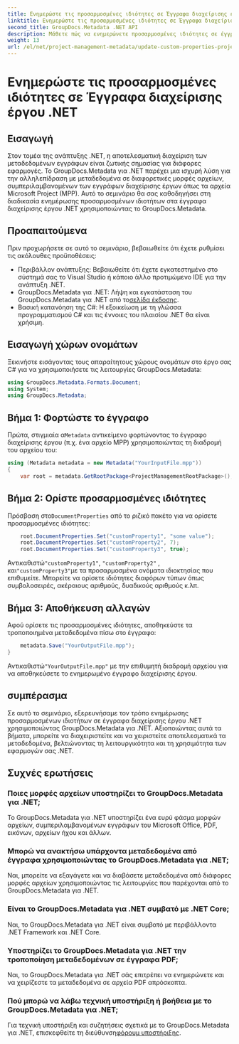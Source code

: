 ```yaml
---
title: Ενημερώστε τις προσαρμοσμένες ιδιότητες σε Έγγραφα διαχείρισης έργου .NET
linktitle: Ενημερώστε τις προσαρμοσμένες ιδιότητες σε Έγγραφα διαχείρισης έργου .NET
second_title: GroupDocs.Metadata .NET API
description: Μάθετε πώς να ενημερώνετε προσαρμοσμένες ιδιότητες σε έγγραφα διαχείρισης έργου .NET χρησιμοποιώντας GroupDocs.Metadata για .NET. Βελτιώστε τη διαχείριση μεταδεδομένων στις εφαρμογές σας.
weight: 13
url: /el/net/project-management-metadata/update-custom-properties-project-management-documents/
---
```


# Ενημερώστε τις προσαρμοσμένες ιδιότητες σε Έγγραφα διαχείρισης έργου .NET

## Εισαγωγή
Στον τομέα της ανάπτυξης .NET, η αποτελεσματική διαχείριση των μεταδεδομένων εγγράφων είναι ζωτικής σημασίας για διάφορες εφαρμογές. Το GroupDocs.Metadata για .NET παρέχει μια ισχυρή λύση για την αλληλεπίδραση με μεταδεδομένα σε διαφορετικές μορφές αρχείων, συμπεριλαμβανομένων των εγγράφων διαχείρισης έργων όπως τα αρχεία Microsoft Project (MPP). Αυτό το σεμινάριο θα σας καθοδηγήσει στη διαδικασία ενημέρωσης προσαρμοσμένων ιδιοτήτων στα έγγραφα διαχείρισης έργου .NET χρησιμοποιώντας το GroupDocs.Metadata.
## Προαπαιτούμενα
Πριν προχωρήσετε σε αυτό το σεμινάριο, βεβαιωθείτε ότι έχετε ρυθμίσει τις ακόλουθες προϋποθέσεις:
- Περιβάλλον ανάπτυξης: Βεβαιωθείτε ότι έχετε εγκατεστημένο στο σύστημά σας το Visual Studio ή κάποιο άλλο προτιμώμενο IDE για την ανάπτυξη .NET.
-  GroupDocs.Metadata για .NET: Λήψη και εγκατάσταση του GroupDocs.Metadata για .NET από το[σελίδα έκδοσης](https://releases.groupdocs.com/metadata/net/).
- Βασική κατανόηση της C#: Η εξοικείωση με τη γλώσσα προγραμματισμού C# και τις έννοιες του πλαισίου .NET θα είναι χρήσιμη.

## Εισαγωγή χώρων ονομάτων
Ξεκινήστε εισάγοντας τους απαραίτητους χώρους ονομάτων στο έργο σας C# για να χρησιμοποιήσετε τις λειτουργίες GroupDocs.Metadata:
```csharp
using GroupDocs.Metadata.Formats.Document;
using System;
using GroupDocs.Metadata;
```
## Βήμα 1: Φορτώστε το έγγραφο
 Πρώτα, στιγμιαία α`Metadata` αντικείμενο φορτώνοντας το έγγραφο διαχείρισης έργου (π.χ. ένα αρχείο MPP) χρησιμοποιώντας τη διαδρομή του αρχείου του:
```csharp
using (Metadata metadata = new Metadata("YourInputFile.mpp"))
{
    var root = metadata.GetRootPackage<ProjectManagementRootPackage>();
```
## Βήμα 2: Ορίστε προσαρμοσμένες ιδιότητες
 Πρόσβαση στο`DocumentProperties` από το ριζικό πακέτο για να ορίσετε προσαρμοσμένες ιδιότητες:
```csharp
    root.DocumentProperties.Set("customProperty1", "some value");
    root.DocumentProperties.Set("customProperty2", 7);
    root.DocumentProperties.Set("customProperty3", true);
```
 Αντικαθιστώ`"customProperty1"`, `"customProperty2"` , και`"customProperty3"`με τα προσαρμοσμένα ονόματα ιδιοκτησίας που επιθυμείτε. Μπορείτε να ορίσετε ιδιότητες διαφόρων τύπων όπως συμβολοσειρές, ακέραιους αριθμούς, δυαδικούς αριθμούς κ.λπ.
## Βήμα 3: Αποθήκευση αλλαγών
Αφού ορίσετε τις προσαρμοσμένες ιδιότητες, αποθηκεύστε τα τροποποιημένα μεταδεδομένα πίσω στο έγγραφο:
```csharp
    metadata.Save("YourOutputFile.mpp");
}
```
 Αντικαθιστώ`"YourOutputFile.mpp"` με την επιθυμητή διαδρομή αρχείου για να αποθηκεύσετε το ενημερωμένο έγγραφο διαχείρισης έργου.

## συμπέρασμα
Σε αυτό το σεμινάριο, εξερευνήσαμε τον τρόπο ενημέρωσης προσαρμοσμένων ιδιοτήτων σε έγγραφα διαχείρισης έργου .NET χρησιμοποιώντας GroupDocs.Metadata για .NET. Αξιοποιώντας αυτά τα βήματα, μπορείτε να διαχειριστείτε και να χειριστείτε αποτελεσματικά τα μεταδεδομένα, βελτιώνοντας τη λειτουργικότητα και τη χρησιμότητα των εφαρμογών σας .NET.

## Συχνές ερωτήσεις
### Ποιες μορφές αρχείων υποστηρίζει το GroupDocs.Metadata για .NET;
Το GroupDocs.Metadata για .NET υποστηρίζει ένα ευρύ φάσμα μορφών αρχείων, συμπεριλαμβανομένων εγγράφων του Microsoft Office, PDF, εικόνων, αρχείων ήχου και άλλων.
### Μπορώ να ανακτήσω υπάρχοντα μεταδεδομένα από έγγραφα χρησιμοποιώντας το GroupDocs.Metadata για .NET;
Ναι, μπορείτε να εξαγάγετε και να διαβάσετε μεταδεδομένα από διάφορες μορφές αρχείων χρησιμοποιώντας τις λειτουργίες που παρέχονται από το GroupDocs.Metadata για .NET.
### Είναι το GroupDocs.Metadata για .NET συμβατό με .NET Core;
Ναι, το GroupDocs.Metadata για .NET είναι συμβατό με περιβάλλοντα .NET Framework και .NET Core.
### Υποστηρίζει το GroupDocs.Metadata για .NET την τροποποίηση μεταδεδομένων σε έγγραφα PDF;
Ναι, το GroupDocs.Metadata για .NET σάς επιτρέπει να ενημερώνετε και να χειρίζεστε τα μεταδεδομένα σε αρχεία PDF απρόσκοπτα.
### Πού μπορώ να λάβω τεχνική υποστήριξη ή βοήθεια με το GroupDocs.Metadata για .NET;
 Για τεχνική υποστήριξη και συζητήσεις σχετικά με το GroupDocs.Metadata για .NET, επισκεφθείτε τη διεύθυνση[φόρουμ υποστήριξης](https://forum.groupdocs.com/c/metadata/14).
